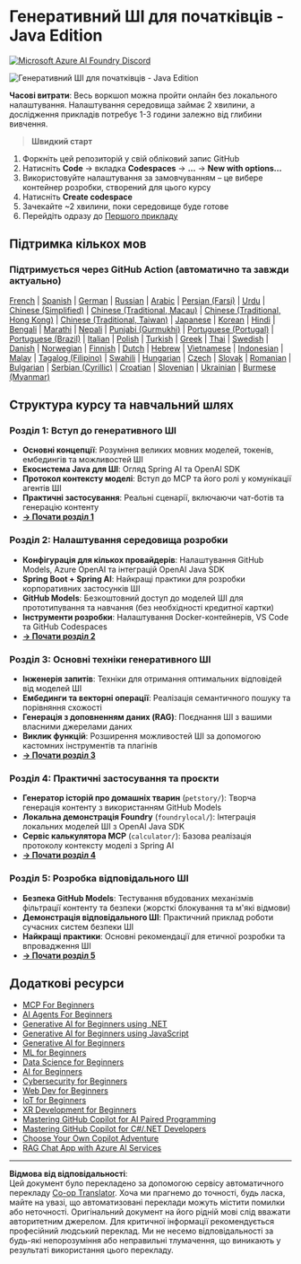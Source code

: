 <!--
CO_OP_TRANSLATOR_METADATA:
{
  "original_hash": "90ac762d40c6db51b8081cdb3e49e9db",
  "translation_date": "2025-08-28T21:50:45+00:00",
  "source_file": "README.md",
  "language_code": "uk"
}
-->
# Генеративний ШІ для початківців - Java Edition
[![Microsoft Azure AI Foundry Discord](https://dcbadge.limes.pink/api/server/ByRwuEEgH4)](https://discord.com/invite/ByRwuEEgH4)

![Генеративний ШІ для початківців - Java Edition](../../translated_images/beg-genai-series.8b48be9951cc574c25f8a3accba949bfd03c2f008e2c613283a1b47316fbee68.uk.png)

**Часові витрати**: Весь воркшоп можна пройти онлайн без локального налаштування. Налаштування середовища займає 2 хвилини, а дослідження прикладів потребує 1-3 години залежно від глибини вивчення.

> **Швидкий старт**

1. Форкніть цей репозиторій у свій обліковий запис GitHub
2. Натисніть **Code** → вкладка **Codespaces** → **...** → **New with options...**
3. Використовуйте налаштування за замовчуванням – це вибере контейнер розробки, створений для цього курсу
4. Натисніть **Create codespace**
5. Зачекайте ~2 хвилини, поки середовище буде готове
6. Перейдіть одразу до [Першого прикладу](./02-SetupDevEnvironment/README.md#step-2-create-a-github-personal-access-token)

## Підтримка кількох мов

### Підтримується через GitHub Action (автоматично та завжди актуально)

[French](../fr/README.md) | [Spanish](../es/README.md) | [German](../de/README.md) | [Russian](../ru/README.md) | [Arabic](../ar/README.md) | [Persian (Farsi)](../fa/README.md) | [Urdu](../ur/README.md) | [Chinese (Simplified)](../zh/README.md) | [Chinese (Traditional, Macau)](../mo/README.md) | [Chinese (Traditional, Hong Kong)](../hk/README.md) | [Chinese (Traditional, Taiwan)](../tw/README.md) | [Japanese](../ja/README.md) | [Korean](../ko/README.md) | [Hindi](../hi/README.md) | [Bengali](../bn/README.md) | [Marathi](../mr/README.md) | [Nepali](../ne/README.md) | [Punjabi (Gurmukhi)](../pa/README.md) | [Portuguese (Portugal)](../pt/README.md) | [Portuguese (Brazil)](../br/README.md) | [Italian](../it/README.md) | [Polish](../pl/README.md) | [Turkish](../tr/README.md) | [Greek](../el/README.md) | [Thai](../th/README.md) | [Swedish](../sv/README.md) | [Danish](../da/README.md) | [Norwegian](../no/README.md) | [Finnish](../fi/README.md) | [Dutch](../nl/README.md) | [Hebrew](../he/README.md) | [Vietnamese](../vi/README.md) | [Indonesian](../id/README.md) | [Malay](../ms/README.md) | [Tagalog (Filipino)](../tl/README.md) | [Swahili](../sw/README.md) | [Hungarian](../hu/README.md) | [Czech](../cs/README.md) | [Slovak](../sk/README.md) | [Romanian](../ro/README.md) | [Bulgarian](../bg/README.md) | [Serbian (Cyrillic)](../sr/README.md) | [Croatian](../hr/README.md) | [Slovenian](../sl/README.md) | [Ukrainian](./README.md) | [Burmese (Myanmar)](../my/README.md)

## Структура курсу та навчальний шлях

### **Розділ 1: Вступ до генеративного ШІ**
- **Основні концепції**: Розуміння великих мовних моделей, токенів, ембедингів та можливостей ШІ
- **Екосистема Java для ШІ**: Огляд Spring AI та OpenAI SDK
- **Протокол контексту моделі**: Вступ до MCP та його ролі у комунікації агентів ШІ
- **Практичні застосування**: Реальні сценарії, включаючи чат-ботів та генерацію контенту
- **[→ Почати розділ 1](./01-IntroToGenAI/README.md)**

### **Розділ 2: Налаштування середовища розробки**
- **Конфігурація для кількох провайдерів**: Налаштування GitHub Models, Azure OpenAI та інтеграцій OpenAI Java SDK
- **Spring Boot + Spring AI**: Найкращі практики для розробки корпоративних застосунків ШІ
- **GitHub Models**: Безкоштовний доступ до моделей ШІ для прототипування та навчання (без необхідності кредитної картки)
- **Інструменти розробки**: Налаштування Docker-контейнерів, VS Code та GitHub Codespaces
- **[→ Почати розділ 2](./02-SetupDevEnvironment/README.md)**

### **Розділ 3: Основні техніки генеративного ШІ**
- **Інженерія запитів**: Техніки для отримання оптимальних відповідей від моделей ШІ
- **Ембединги та векторні операції**: Реалізація семантичного пошуку та порівняння схожості
- **Генерація з доповненням даних (RAG)**: Поєднання ШІ з вашими власними джерелами даних
- **Виклик функцій**: Розширення можливостей ШІ за допомогою кастомних інструментів та плагінів
- **[→ Почати розділ 3](./03-CoreGenerativeAITechniques/README.md)**

### **Розділ 4: Практичні застосування та проєкти**
- **Генератор історій про домашніх тварин** (`petstory/`): Творча генерація контенту з використанням GitHub Models
- **Локальна демонстрація Foundry** (`foundrylocal/`): Інтеграція локальних моделей ШІ з OpenAI Java SDK
- **Сервіс калькулятора MCP** (`calculator/`): Базова реалізація протоколу контексту моделі з Spring AI
- **[→ Почати розділ 4](./04-PracticalSamples/README.md)**

### **Розділ 5: Розробка відповідального ШІ**
- **Безпека GitHub Models**: Тестування вбудованих механізмів фільтрації контенту та безпеки (жорсткі блокування та м'які відмови)
- **Демонстрація відповідального ШІ**: Практичний приклад роботи сучасних систем безпеки ШІ
- **Найкращі практики**: Основні рекомендації для етичної розробки та впровадження ШІ
- **[→ Почати розділ 5](./05-ResponsibleGenAI/README.md)**

## Додаткові ресурси

- [MCP For Beginners](https://github.com/microsoft/mcp-for-beginners)
- [AI Agents For Beginners](https://github.com/microsoft/ai-agents-for-beginners)
- [Generative AI for Beginners using .NET](https://github.com/microsoft/Generative-AI-for-beginners-dotnet)
- [Generative AI for Beginners using JavaScript](https://github.com/microsoft/generative-ai-with-javascript)
- [Generative AI for Beginners](https://github.com/microsoft/generative-ai-for-beginners)
- [ML for Beginners](https://aka.ms/ml-beginners)
- [Data Science for Beginners](https://aka.ms/datascience-beginners)
- [AI for Beginners](https://aka.ms/ai-beginners)
- [Cybersecurity for Beginners](https://github.com/microsoft/Security-101)
- [Web Dev for Beginners](https://aka.ms/webdev-beginners)
- [IoT for Beginners](https://aka.ms/iot-beginners)
- [XR Development for Beginners](https://github.com/microsoft/xr-development-for-beginners)
- [Mastering GitHub Copilot for AI Paired Programming](https://aka.ms/GitHubCopilotAI)
- [Mastering GitHub Copilot for C#/.NET Developers](https://github.com/microsoft/mastering-github-copilot-for-dotnet-csharp-developers)
- [Choose Your Own Copilot Adventure](https://github.com/microsoft/CopilotAdventures)
- [RAG Chat App with Azure AI Services](https://github.com/Azure-Samples/azure-search-openai-demo-java)

---

**Відмова від відповідальності**:  
Цей документ було перекладено за допомогою сервісу автоматичного перекладу [Co-op Translator](https://github.com/Azure/co-op-translator). Хоча ми прагнемо до точності, будь ласка, майте на увазі, що автоматизовані переклади можуть містити помилки або неточності. Оригінальний документ на його рідній мові слід вважати авторитетним джерелом. Для критичної інформації рекомендується професійний людський переклад. Ми не несемо відповідальності за будь-які непорозуміння або неправильні тлумачення, що виникають у результаті використання цього перекладу.